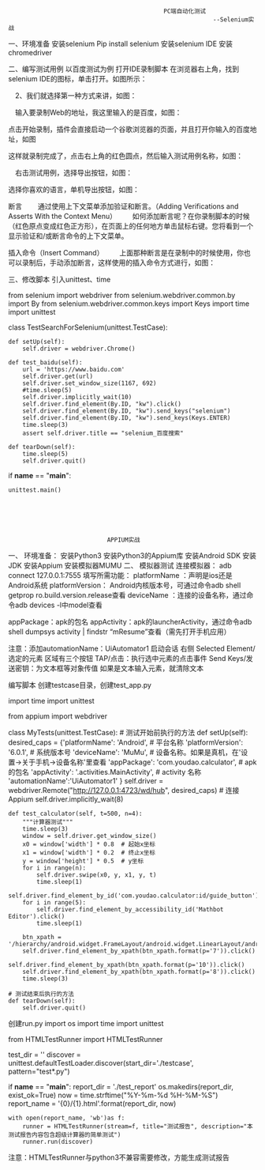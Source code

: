                                                 PC端自动化测试
                                                              --Selenium实战


一、环境准备
安装selenium 
	Pip install selenium
安装selenium IDE
安装chromedriver

二、编写测试用例
 以百度测试为例
打开IDE录制脚本
在浏览器右上角，找到selenium IDE的图标，单击打开。如图所示：
 
　2、我们就选择第一种方式来讲，如图：
 
　输入要录制Web的地址，我这里输入的是百度，如图：
 
点击开始录制，插件会直接启动一个谷歌浏览器的页面，并且打开你输入的百度地址，如图
 
这样就录制完成了，点击右上角的红色圆点，然后输入测试用例名称，如图：
 
　右击测试用例，选择导出按钮，如图：
 
选择你喜欢的语言，单机导出按钮，如图：
 
断言
　　通过使用上下文菜单添加验证和断言。（Adding Verifications and Asserts With the Context Menu）
　　如何添加断言呢？在你录制脚本的时候（红色原点变成红色正方形），在页面上的任何地方单击鼠标右键。您将看到一个显示验证和/或断言命令的上下文菜单。
 
插入命令（Insert Command）
　　上面那种断言是在录制中的时候使用，你也可以录制后，手动添加断言，这样使用的插入命令方式进行，如图：
 



 
三、修改脚本
引入unittest、time

from selenium import webdriver
from selenium.webdriver.common.by import By
from selenium.webdriver.common.keys import Keys
import time
import unittest



class TestSearchForSelenium(unittest.TestCase):

    def setUp(self):
        self.driver = webdriver.Chrome()

    def test_baidu(self):
        url = 'https://www.baidu.com'
        self.driver.get(url)
        self.driver.set_window_size(1167, 692)
        #time.sleep(5)
        self.driver.implicitly_wait(10)
        self.driver.find_element(By.ID, "kw").click()
        self.driver.find_element(By.ID, "kw").send_keys("selenium")
        self.driver.find_element(By.ID, "kw").send_keys(Keys.ENTER)
        time.sleep(3)
        assert self.driver.title == "selenium_百度搜索"

    def tearDown(self):
        time.sleep(5)
        self.driver.quit()

if __name__ == "__main__":

    unittest.main()






                                APPIUM实战
一、	环境准备：
	安装Python3
	安装Python3的Appium库
	安装Android SDK
	安装JDK
	安装Appium
	安装模拟器MUMU
二、	模拟器测试
连接模拟器：
adb connect 127.0.0.1:7555
填写所需功能：
platformName ：声明是ios还是Android系统
platformVersion： Android内核版本号，可通过命令adb shell getprop ro.build.version.release查看
deviceName ：连接的设备名称，通过命令adb devices -l中model查看
 
appPackage：apk的包名
appActivity：apk的launcherActivity，通过命令adb shell dumpsys activity | findstr “mResume”查看（需先打开手机应用）
 
注意：添加automationName：UiAutomator1
启动会话
右侧 Selected Element/选定的元素 区域有三个按钮
TAP/点击：执行选中元素的点击事件
Send Keys/发送密钥：为文本框等对象传值
如果是文本输入元素，就清除文本

 
编写脚本
创建testcase目录，创建test_app.py

import time
import unittest

from appium import webdriver


class MyTests(unittest.TestCase):
    # 测试开始前执行的方法
    def setUp(self):
        desired_caps = {'platformName': 'Android', # 平台名称
                        'platformVersion': '6.0.1',  # 系统版本号
                        'deviceName': 'MuMu',  # 设备名称。如果是真机，在'设置->关于手机->设备名称'里查看
                        'appPackage': 'com.youdao.calculator',  # apk的包名
                        'appActivity': '.activities.MainActivity', # activity 名称
                        'automationName':'UiAutomator1'
                        }
        self.driver = webdriver.Remote("http://127.0.0.1:4723/wd/hub", desired_caps)  # 连接Appium
        self.driver.implicitly_wait(8)

    def test_calculator(self, t=500, n=4):
        """计算器测试"""
        time.sleep(3)
        window = self.driver.get_window_size()
        x0 = window['width'] * 0.8  # 起始x坐标
        x1 = window['width'] * 0.2  # 终止x坐标
        y = window['height'] * 0.5  # y坐标
        for i in range(n):
            self.driver.swipe(x0, y, x1, y, t)
            time.sleep(1)
        self.driver.find_element_by_id('com.youdao.calculator:id/guide_button').click()
        for i in range(5):
            self.driver.find_element_by_accessibility_id('Mathbot Editor').click()
            time.sleep(1)

        btn_xpath = '/hierarchy/android.widget.FrameLayout/android.widget.LinearLayout/android.widget.FrameLayout/android.widget.LinearLayout/android.widget.FrameLayout/android.widget.FrameLayout/android.support.v4.widget.DrawerLayout/android.widget.LinearLayout/android.widget.FrameLayout/android.widget.RelativeLayout/android.widget.LinearLayout[2]/android.widget.LinearLayout/android.widget.LinearLayout[3]/android.view.ViewGroup/android.widget.GridView/android.widget.FrameLayout[{p}]/android.widget.FrameLayout'
        self.driver.find_element_by_xpath(btn_xpath.format(p='7')).click()
        self.driver.find_element_by_xpath(btn_xpath.format(p='10')).click()
        self.driver.find_element_by_xpath(btn_xpath.format(p='8')).click()
        time.sleep(3)

    # 测试结束后执行的方法
    def tearDown(self):
        self.driver.quit()
创建run.py
import os
import time
import unittest

from HTMLTestRunner import HTMLTestRunner

test_dir = ''
discover = unittest.defaultTestLoader.discover(start_dir='./testcase', pattern="test*.py")

if __name__ == "__main__":
    report_dir = './test_report'
    os.makedirs(report_dir, exist_ok=True)
    now = time.strftime("%Y-%m-%d %H-%M-%S")
    report_name = '{0}/{1}.html'.format(report_dir, now)

    with open(report_name, 'wb')as f:
        runner = HTMLTestRunner(stream=f, title="测试报告", description="本测试报告内容包含超级计算器的简单测试")
        runner.run(discover)


注意：HTMLTestRunner与python3不兼容需要修改，方能生成测试报告
